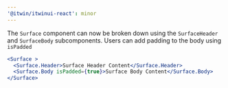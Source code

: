 ```yaml
---
'@itwin/itwinui-react': minor
---
```


The `Surface` component can now be broken down using the `SurfaceHeader` and `SurfaceBody` subcomponents. Users can add padding to the body using `isPadded`

```jsx
<Surface >
  <Surface.Header>Surface Header Content</Surface.Header>
  <Surface.Body isPadded={true}>Surface Body Content</Surface.Body>
</Surface>
```
